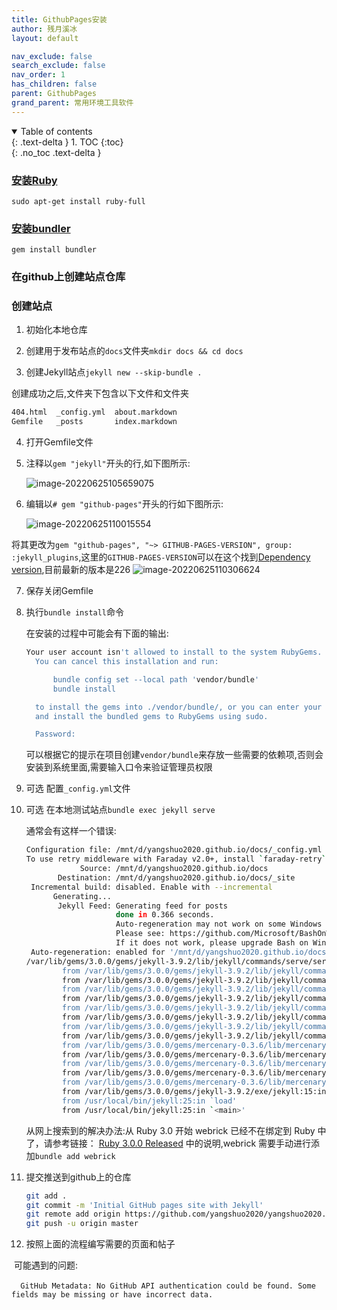 ```yaml
---
title: GithubPages安装
author: 残月溪冰
layout: default

nav_exclude: false
search_exclude: false
nav_order: 1
has_children: false
parent: GithubPages
grand_parent: 常用环境工具软件
---
```



<details open markdown="block">
  <summary>
    Table of contents
  </summary>
  {: .text-delta }
1. TOC
{:toc}
</details>
{: .no_toc .text-delta }


### [安装Ruby](https://www.ruby-lang.org/en/documentation/installation/)

`sudo apt-get install ruby-full`

### [安装bundler](https://bundler.io/)

`gem install bundler`

### 在github上创建站点仓库

### 创建站点

1. 初始化本地仓库

2. 创建用于发布站点的`docs`文件夹`mkdir docs && cd docs`

3. 创建Jekyll站点`jekyll new --skip-bundle .`

创建成功之后,文件夹下包含以下文件和文件夹

```bash
404.html  _config.yml  about.markdown
Gemfile   _posts       index.markdown
```

4. 打开Gemfile文件

5. 注释以`gem "jekyll"`开头的行,如下图所示:

    ![image-20220625105659075](https://s2.loli.net/2022/06/25/D9BdCeRfnHo1IAG.png)

6.   编辑以`# gem "github-pages"`开头的行如下图所示:

     ![image-20220625110015554](https://s2.loli.net/2022/06/25/3hKCzlZuXJjxUFr.png)

​		将其更改为`gem "github-pages", "~> GITHUB-PAGES-VERSION", group: :jekyll_plugins`,这里的`GITHUB-PAGES-VERSION`可以在这个找到[Dependency version](https://pages.github.com/versions/),目前最新的版本是226	![image-20220625110306624](https://s2.loli.net/2022/06/25/PfU4vdmXcnSeyVw.png)

7.   保存关闭Gemfile

8.   执行`bundle install`命令

     在安装的过程中可能会有下面的输出:

     ```bash
     Your user account isn't allowed to install to the system RubyGems.
       You can cancel this installation and run:
     
           bundle config set --local path 'vendor/bundle'
           bundle install
     
       to install the gems into ./vendor/bundle/, or you can enter your password
       and install the bundled gems to RubyGems using sudo.
     
       Password: 
     
     ```

     可以根据它的提示在项目创建`vendor/bundle`来存放一些需要的依赖项,否则会安装到系统里面,需要输入口令来验证管理员权限

9.   可选 配置`_config.yml`文件

10.   可选 在本地测试站点`bundle exec jekyll serve`

      通常会有这样一个错误:

      ```bash
      Configuration file: /mnt/d/yangshuo2020.github.io/docs/_config.yml
      To use retry middleware with Faraday v2.0+, install `faraday-retry` gem
                  Source: /mnt/d/yangshuo2020.github.io/docs
             Destination: /mnt/d/yangshuo2020.github.io/docs/_site
       Incremental build: disabled. Enable with --incremental
            Generating... 
             Jekyll Feed: Generating feed for posts
                          done in 0.366 seconds.
                          Auto-regeneration may not work on some Windows versions.
                          Please see: https://github.com/Microsoft/BashOnWindows/issues/216
                          If it does not work, please upgrade Bash on Windows or run Jekyll with --no-watch.
       Auto-regeneration: enabled for '/mnt/d/yangshuo2020.github.io/docs'
      /var/lib/gems/3.0.0/gems/jekyll-3.9.2/lib/jekyll/commands/serve/servlet.rb:3:in `require': cannot load such file -- webrick (LoadError)
              from /var/lib/gems/3.0.0/gems/jekyll-3.9.2/lib/jekyll/commands/serve/servlet.rb:3:in `<top (required)>'
              from /var/lib/gems/3.0.0/gems/jekyll-3.9.2/lib/jekyll/commands/serve.rb:184:in `require_relative'
              from /var/lib/gems/3.0.0/gems/jekyll-3.9.2/lib/jekyll/commands/serve.rb:184:in `setup'
              from /var/lib/gems/3.0.0/gems/jekyll-3.9.2/lib/jekyll/commands/serve.rb:102:in `process'
              from /var/lib/gems/3.0.0/gems/jekyll-3.9.2/lib/jekyll/commands/serve.rb:93:in `block in start'
              from /var/lib/gems/3.0.0/gems/jekyll-3.9.2/lib/jekyll/commands/serve.rb:93:in `each'
              from /var/lib/gems/3.0.0/gems/jekyll-3.9.2/lib/jekyll/commands/serve.rb:93:in `start'
              from /var/lib/gems/3.0.0/gems/jekyll-3.9.2/lib/jekyll/commands/serve.rb:75:in `block (2 levels) in init_with_program'
              from /var/lib/gems/3.0.0/gems/mercenary-0.3.6/lib/mercenary/command.rb:220:in `block in execute'
              from /var/lib/gems/3.0.0/gems/mercenary-0.3.6/lib/mercenary/command.rb:220:in `each'
              from /var/lib/gems/3.0.0/gems/mercenary-0.3.6/lib/mercenary/command.rb:220:in `execute'
              from /var/lib/gems/3.0.0/gems/mercenary-0.3.6/lib/mercenary/program.rb:42:in `go'
              from /var/lib/gems/3.0.0/gems/mercenary-0.3.6/lib/mercenary.rb:19:in `program'
              from /var/lib/gems/3.0.0/gems/jekyll-3.9.2/exe/jekyll:15:in `<top (required)>'
              from /usr/local/bin/jekyll:25:in `load'
              from /usr/local/bin/jekyll:25:in `<main>'
      ```

      从网上搜索到的解决办法:从 Ruby 3.0 开始 webrick 已经不在绑定到 Ruby 中了，请参考链接： [Ruby 3.0.0 Released](https://www.ruby-lang.org/en/news/2020/12/25/ruby-3-0-0-released/) 中的说明,webrick 需要手动进行添加`bundle add webrick`

11.   提交推送到github上的仓库

      ```bash
      git add .
      git commit -m 'Initial GitHub pages site with Jekyll'
      git remote add origin https://github.com/yangshuo2020/yangshuo2020.github.io
      git push -u origin master
      ```

12.   按照上面的流程编写需要的页面和帖子

​	可能遇到的问题:

​	`  GitHub Metadata: No GitHub API authentication could be found. Some fields may be missing or have incorrect data.`

